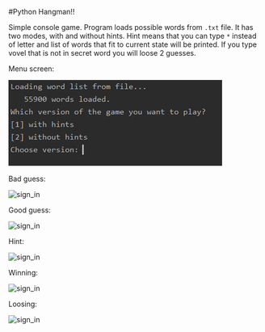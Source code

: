 #Python Hangman!!

Simple console game. Program loads possible words from `.txt` file. It has two modes, with and without hints.
Hint means that you can type `*` instead of letter and list of words that fit to current state will be printed.
If you type vovel that is not in secret word you will loose 2 guesses.

Menu screen:

![logging_screen](https://github.com/Delcior/pythonMiniProjects/blob/master/screenshots/menu.PNG?raw=true)

Bad guess:

![sign_in](https://github.com/Delcior/FitFreakApp/blob/master/screen/first_guess.PNG?raw=true)

Good guess:

![sign_in](https://github.com/Delcior/FitFreakApp/blob/master/screen/goodGuess.PNG?raw=true)

Hint:

![sign_in](https://github.com/Delcior/FitFreakApp/blob/master/screen/hint.PNG?raw=true)

Winning:

![sign_in](https://github.com/Delcior/FitFreakApp/blob/master/screen/winning.PNG?raw=true)

Loosing:

![sign_in](https://github.com/Delcior/FitFreakApp/blob/master/screen/loosing.PNG?raw=true)
